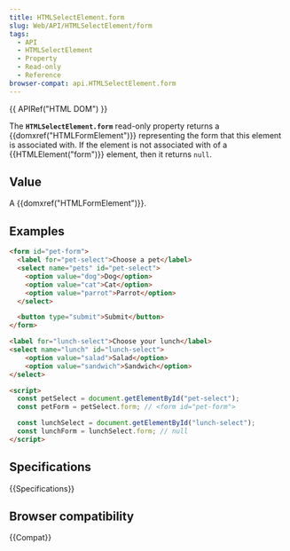 ```yaml
---
title: HTMLSelectElement.form
slug: Web/API/HTMLSelectElement/form
tags:
  - API
  - HTMLSelectElement
  - Property
  - Read-only
  - Reference
browser-compat: api.HTMLSelectElement.form
---
```

{{ APIRef("HTML DOM") }}

The **`HTMLSelectElement.form`** read-only property returns a
{{domxref("HTMLFormElement")}} representing the form that this element is associated
with. If the element is not associated with of a {{HTMLElement("form")}} element, then
it returns `null`.

## Value

A {{domxref("HTMLFormElement")}}.

## Examples

```html
<form id="pet-form">
  <label for="pet-select">Choose a pet</label>
  <select name="pets" id="pet-select">
    <option value="dog">Dog</option>
    <option value="cat">Cat</option>
    <option value="parrot">Parrot</option>
  </select>

  <button type="submit">Submit</button>
</form>

<label for="lunch-select">Choose your lunch</label>
<select name="lunch" id="lunch-select">
    <option value="salad">Salad</option>
    <option value="sandwich">Sandwich</option>
</select>

<script>
  const petSelect = document.getElementById("pet-select");
  const petForm = petSelect.form; // <form id="pet-form">

  const lunchSelect = document.getElementById("lunch-select");
  const lunchForm = lunchSelect.form; // null
</script>
```

## Specifications

{{Specifications}}

## Browser compatibility

{{Compat}}
